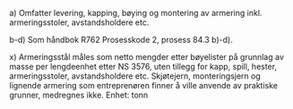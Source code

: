 a) Omfatter levering, kapping, bøying og montering av armering inkl. armeringsstoler, avstandsholdere etc.

b-d) Som håndbok R762 Prosesskode 2, prosess 84.3 b)-d).

x) Armeringsstål måles som netto mengder etter bøyelister på grunnlag av masse per lengdeenhet etter NS 3576, uten tillegg for kapp, spill, hester, armeringsstoler, avstandsholdere etc. Skjøtejern, monteringsjern og lignende armering som entreprenøren finner å ville anvende av praktiske grunner, medregnes ikke. Enhet: tonn

